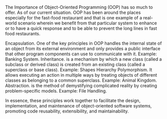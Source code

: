 The Importance of Object-Oriented Programming (OOP) has so much to offer. As of our current situation. OOP has been around the places especially for the fast-food restaurant and that is one example of a real-world scenario wherein we benefit 
from that particular system to enhance or to have a quick response and to be able to prevent the long lines in fast food restaurants. 

Encapsulation. One of the key principles in OOP handles the internal state of an object from its external environment and only provides a public interface that other program components can use to communicate with it. Example: Banking System.
Inheritance. is a mechanism by which a new class (called a subclass or derived class) is created from an existing class (called a superclass or base class). Example: Shapes Hierarchy
Polymorphism. It allows executing an action in multiple ways by treating objects of different classes as belonging to a common superclass. Example: Animal Kingdom.
Abstraction. is the method of demystifying complicated reality by creating problem-specific models. Example: File Handling.

In essence, these principles work together to facilitate the design, implementation, and maintenance of object-oriented software systems, promoting code reusability, extensibility, and maintainability.
